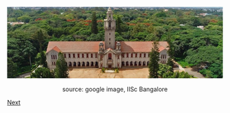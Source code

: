 <p align="center">
<img src="imageN/IIScBangalore.jpeg" width="650"/>
</p>

<p align="center">
source: google image, IISc Bangalore
</p>

[Next](home1.md)
